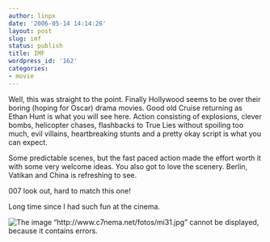 ```yaml
---
author: linpx
date: '2006-05-14 14:14:26'
layout: post
slug: imf
status: publish
title: IMF
wordpress_id: '162'
categories:
- movie
---
```


Well, this was straight to the point. Finally Hollywood seems to be over their
boring (hoping for Oscar) drama movies. Good old Cruise returning as Ethan
Hunt is what you will see here. Action consisting of explosions, clever bombs,
helicopter chases, flashbacks to True Lies without spoiling too much, evil
villains, heartbreaking stunts and a pretty okay script is what you can
expect.

  
Some predictable scenes, but the fast paced action made the effort worth it
with some very welcome ideas. You also got to love the scenery. Berlin,
Vatikan and China is refreshing to see.

  
007 look out, hard to match this one!

  
Long time since I had such fun at the cinema.

  
  
![The image “http://www.c7nema.net/fotos/mi31.jpg” cannot be displayed,
because it contains errors.](http://www.c7nema.net/fotos/mi31.jpg)

